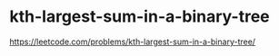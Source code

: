 # kth-largest-sum-in-a-binary-tree

https://leetcode.com/problems/kth-largest-sum-in-a-binary-tree/

